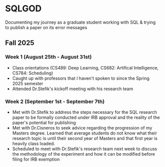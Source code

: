# SQLGOD
Documenting my journey as a graduate student working with SQL & trying to publish a paper on its error messages


## Fall 2025

### Week 1 (August 25th - August 31st)
- Class orientations (CS489: Deep Learning, CS682: Artifical Intelligence, CS784: Scheduling)
- Caught up with professors that I haven't spoken to since the Spring 2025 semester
- Attended Dr.Stefik's kickoff meeting with his research team

### Week 2 (September 1st - September 7th)
- Met with Dr.Stefik to address the steps necessary for the SQL research paper to be formally conducted under IRB approval and the reality of the paper's potential for publishing
- Met with Dr.Cisneros to seek advice regarding the progression of my Masters degree. Learned that average students do not know what their research topic is until their second year of Masters and that first year is heavily class loaded. 
- Scheduled to meet with Dr.Stefik's research team next week to discuss the methodology of the experiment and how it can be modified before filing for IRB exemption
